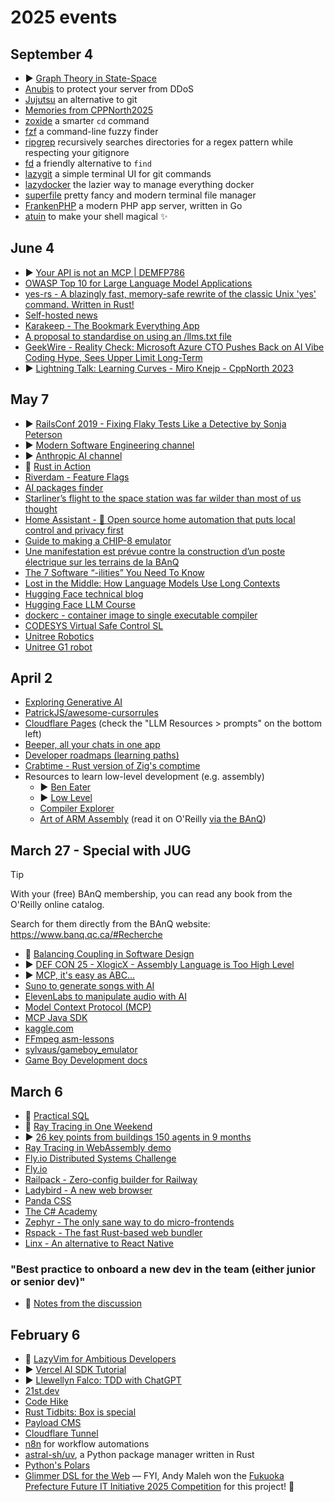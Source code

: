 # 2025 events

## September 4

- ▶️ [Graph Theory in State-Space](https://www.youtube.com/watch?v=YGLNyHd2w10)
- [Anubis](https://anubis.techaro.lol/) to protect your server from DDoS
- [Jujutsu](https://jj-vcs.github.io/jj/latest/) an alternative to git
- [Memories from CPPNorth2025](https://joblobob.github.io/conferences/CppNorth2025.html)
- [zoxide](https://github.com/ajeetdsouza/zoxide) a smarter `cd` command
- [fzf](https://github.com/junegunn/fzf) a command-line fuzzy finder
- [ripgrep](https://github.com/BurntSushi/ripgrep) recursively searches directories for a regex pattern while respecting your gitignore
- [fd](https://github.com/sharkdp/fd) a friendly alternative to `find`
- [lazygit](https://github.com/jesseduffield/lazygit) a simple terminal UI for git commands
- [lazydocker](https://github.com/jesseduffield/lazydocker) the lazier way to manage everything docker
- [superfile](https://github.com/yorukot/superfile) pretty fancy and modern terminal file manager
- [FrankenPHP](https://frankenphp.dev/) a modern PHP app server, written in Go
- [atuin](https://atuin.sh/) to make your shell magical ✨ 

## June 4

- ▶️ [Your API is not an MCP | DEMFP786](https://www.youtube.com/watch?v=eeOANluSqAE)
- [OWASP Top 10 for Large Language Model Applications](https://owasp.org/www-project-top-10-for-large-language-model-applications/)
- [yes-rs - A blazingly fast, memory-safe rewrite of the classic Unix 'yes' command. Written in Rust!](https://github.com/jedisct1/yes-rs/tree/main)
- [Self-hosted news](https://selfh.st)
- [Karakeep - The Bookmark Everything App](https://karakeep.app/)
- [A proposal to standardise on using an /llms.txt file](https://llmstxt.org/)
- [GeekWire - Reality Check: Microsoft Azure CTO Pushes Back on AI Vibe Coding Hype, Sees Upper Limit Long-Term](https://www.geekwire.com/2025/reality-check-microsoft-azure-cto-pushes-back-on-ai-vibe-coding-hype-sees-upper-limit-long-term/)
- ▶️ [ Lightning Talk: Learning Curves - Miro Knejp - CppNorth 2023 ](https://www.youtube.com/watch?v=aw7Eb7Jn6LM)

## May 7

- ▶️ [RailsConf 2019 - Fixing Flaky Tests Like a Detective by Sonja Peterson](https://www.youtube.com/watch?v=qTyoMg_rmrQ)
- ▶️ [Modern Software Engineering channel](https://www.youtube.com/@ModernSoftwareEngineeringYT/videos)
- ▶️ [Anthropic AI channel](https://www.youtube.com/@anthropic-ai/videos)
- 📕 [Rust in Action](https://www.manning.com/books/rust-in-action)
- [Riverdam - Feature Flags](https://www.riverdam.dev/)
- [AI packages finder](https://ai-packages-finder.onrender.com/)
- [Starliner’s flight to the space station was far wilder than most of us thought](https://arstechnica.com/space/2025/04/the-harrowing-story-of-what-flying-starliner-was-like-when-its-thrusters-failed/)
- [Home Assistant - 🏡 Open source home automation that puts local control and privacy first](https://github.com/home-assistant/core)
- [Guide to making a CHIP-8 emulator](https://tobiasvl.github.io/blog/write-a-chip-8-emulator/)
- [Une manifestation est prévue contre la construction d’un poste électrique sur les terrains de la BAnQ](https://www.ledevoir.com/societe/869179/manifestation-contre-construction-poste-electrique-hydro-quebec-terrains-grande-bibliotheque)
- [The 7 Software “-ilities” You Need To Know](https://codesqueeze.com/the-7-software-ilities-you-need-to-know/)
- [Lost in the Middle: How Language Models Use Long Contexts](https://arxiv.org/abs/2307.03172)
- [Hugging Face technical blog](https://huggingface.co/blog)
- [Hugging Face LLM Course](https://huggingface.co/learn/llm-course/chapter1/1)
- [dockerc - container image to single executable compiler](https://github.com/NilsIrl/dockerc)
- [CODESYS Virtual Safe Control SL](https://www.codesys.com/products/safety/virtual-safe-control-sl/)
- [Unitree Robotics](https://github.com/unitreerobotics)
- [Unitree G1 robot](https://www.unitree.com/g1)

## April 2

- [Exploring Generative AI](https://martinfowler.com/articles/exploring-gen-ai.html)
- [PatrickJS/awesome-cursorrules](https://github.com/PatrickJS/awesome-cursorrules)
- [Cloudflare Pages](https://developers.cloudflare.com/pages/) (check the "LLM Resources > prompts" on the bottom left)
- [Beeper, all your chats in one app](https://www.beeper.com/)
- [Developer roadmaps (learning paths)](https://roadmap.sh/roadmaps)
- [Crabtime - Rust version of Zig's comptime](https://docs.rs/crabtime/latest/crabtime/)
- Resources to learn low-level development (e.g. assembly)
   - ▶️ [Ben Eater](https://www.youtube.com/@BenEater/playlists)
   - ▶️ [Low Level](https://www.youtube.com/@LowLevelTV/videos)
   - [Compiler Explorer](https://godbolt.org/)
   - [Art of ARM Assembly](https://nostarch.com/art-arm-assembly-volume-1) (read it on O'Reilly [via the BAnQ](https://cap.banq.qc.ca/notice?id=p::usmarcdef_0007397681))

## March 27 - Special with JUG

> [!TIP]
>
> With your (free) BAnQ membership, you can read any book from the O'Reilly online catalog.
>
> Search for them directly from the BAnQ website: https://www.banq.qc.ca/#Recherche

- 📙 [Balancing Coupling in Software Design](https://www.oreilly.com/library/view/balancing-coupling-in/9780137353514/)
- ▶️ [DEF CON 25 - XlogicX - Assembly Language is Too High Level](https://www.youtube.com/watch?v=eunYrrcxXfw)
- ▶️ [MCP, it's easy as ABC...](https://www.youtube.com/watch?v=cE1h-rC2o2U)
- [Suno to generate songs with AI](https://suno.com/home)
- [ElevenLabs to manipulate audio with AI](https://elevenlabs.io/)
- [Model Context Protocol (MCP)](https://modelcontextprotocol.io/introduction)
- [MCP Java SDK](https://github.com/modelcontextprotocol/java-sdk)
- [kaggle.com](https://www.kaggle.com/)
- [FFmpeg asm-lessons](https://github.com/FFmpeg/asm-lessons)
- [sylvaus/gameboy_emulator](https://github.com/sylvaus/gameboy_emulator)
- [Game Boy Development docs](https://gbdev.io/)

## March 6

- 📙 [Practical SQL](https://practicalsql.com/)
- 📓 [Ray Tracing in One Weekend](https://raytracing.github.io/books/RayTracingInOneWeekend.html)
- ▶️ [26 key points from buildings 150 agents in 9 months](https://youtu.be/jmeGqDu4tPU?si=Xsei6P-V86i3A1rv)
- [Ray Tracing in WebAssembly demo](https://ray-9vm.pages.dev/)
- [Fly.io Distributed Systems Challenge](https://fly.io/dist-sys/)
- [Fly.io](https://fly.io/)
- [Railpack - Zero-config builder for Railway](https://railpack.com/)
- [Ladybird - A new web browser](https://ladybird.org/)
- [Panda CSS](https://panda-css.com/)
- [The C# Academy](https://www.thecsharpacademy.com/)
- [Zephyr - The only sane way to do micro-frontends](https://zephyr-cloud.io/)
- [Rspack - The fast Rust-based web bundler](https://rspack.dev/)
- [Linx - An alternative to React Native](https://lynxjs.org/blog/lynx-unlock-native-for-more)

### "Best practice to onboard a new dev in the team (either junior or senior dev)"

- 📔 [Notes from the discussion](https://fixed-canopy-710.notion.site/How-to-Onboard-a-New-Developer-junior-or-senior-1ae0edae975c80abafdbca9787b568c4)

## February 6

- 📘 [LazyVim for Ambitious Developers](https://lazyvim-ambitious-devs.phillips.codes/)
- ▶️ [Vercel AI SDK Tutorial](https://www.aihero.dev/vercel-ai-sdk-tutorial)
- ▶️ [Llewellyn Falco: TDD with ChatGPT](https://www.youtube.com/watch?v=792q5g1tdmo)
- [21st.dev](https://21st.dev/)
- [Code Hike](https://codehike.org/)
- [Rust Tidbits: Box is special](https://manishearth.github.io/blog/2017/01/10/rust-tidbits-box-is-special/)
- [Payload CMS](https://payloadcms.com/)
- [Cloudflare Tunnel](https://developers.cloudflare.com/cloudflare-one/connections/connect-networks/)
- [n8n](https://n8n.io/) for workflow automations
- [astral-sh/uv](https://github.com/astral-sh/uv), a Python package manager written in Rust
- [Python's Polars](https://docs.pola.rs/user-guide/getting-started/)
- [Glimmer DSL for the Web](https://github.com/AndyObtiva/glimmer-dsl-web) — FYI, Andy Maleh won the [Fukuoka Prefecture Future IT Initiative 2025 Competition](https://andymaleh.blogspot.com/2025/01/glimmer-dsl-for-web-wins-in-fukuoka.html) for this project! 👏
